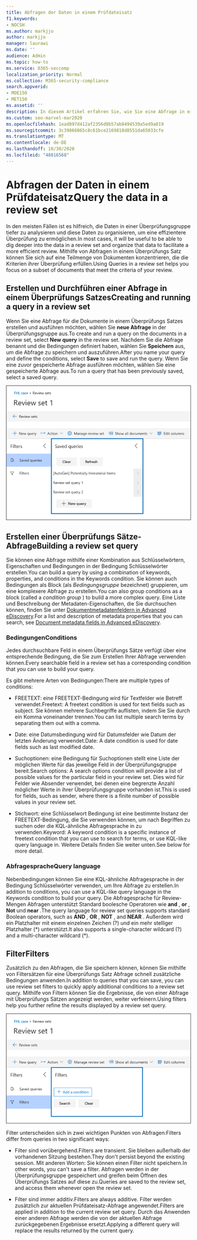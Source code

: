 ```yaml
---
title: Abfragen der Daten in einem Prüfdateisatz
f1.keywords:
- NOCSH
ms.author: markjjo
author: markjjo
manager: laurawi
ms.date: ''
audience: Admin
ms.topic: how-to
ms.service: O365-seccomp
localization_priority: Normal
ms.collection: M365-security-compliance
search.appverid:
- MOE150
- MET150
ms.assetid: ''
description: In diesem Artikel erfahren Sie, wie Sie eine Abfrage in einem Überprüfungspaket erstellen und ausführen, um Daten für eine effizientere Überprüfung in einem erweiterten eDiscovery-Fall zu organisieren.
ms.custom: seo-marvel-mar2020
ms.openlocfilehash: 1ead897d412af2356d8b57ab8494539a5ed9a019
ms.sourcegitcommit: 3c39866865c8c61bce2169818d8551da65033cfe
ms.translationtype: MT
ms.contentlocale: de-DE
ms.lasthandoff: 10/30/2020
ms.locfileid: "48816568"
---
```

# <a name="query-the-data-in-a-review-set"></a><span data-ttu-id="7d51e-103">Abfragen der Daten in einem Prüfdateisatz</span><span class="sxs-lookup"><span data-stu-id="7d51e-103">Query the data in a review set</span></span>

<span data-ttu-id="7d51e-104">In den meisten Fällen ist es hilfreich, die Daten in einer Überprüfungsgruppe tiefer zu analysieren und diese Daten zu organisieren, um eine effizientere Überprüfung zu ermöglichen.</span><span class="sxs-lookup"><span data-stu-id="7d51e-104">In most cases, it will be useful to be able to dig deeper into the data in a review set and organize that data to facilitate a more efficient review.</span></span> <span data-ttu-id="7d51e-105">Mithilfe von Abfragen in einem Überprüfungs Satz können Sie sich auf eine Teilmenge von Dokumenten konzentrieren, die die Kriterien ihrer Überprüfung erfüllen.</span><span class="sxs-lookup"><span data-stu-id="7d51e-105">Using Queries in a review set helps you focus on a subset of documents that meet the criteria of your review.</span></span>

## <a name="creating-and-running-a-query-in-a-review-set"></a><span data-ttu-id="7d51e-106">Erstellen und Durchführen einer Abfrage in einem Überprüfungs Satzes</span><span class="sxs-lookup"><span data-stu-id="7d51e-106">Creating and running a query in a review set</span></span>

<span data-ttu-id="7d51e-107">Wenn Sie eine Abfrage für die Dokumente in einem Überprüfungs Satzes erstellen und ausführen möchten, wählen Sie **neue Abfrage** in der Überprüfungsgruppe aus.</span><span class="sxs-lookup"><span data-stu-id="7d51e-107">To create and run a query on the documents in a review set, select **New query** in the review set.</span></span> <span data-ttu-id="7d51e-108">Nachdem Sie die Abfrage benannt und die Bedingungen definiert haben, wählen Sie **Speichern** aus, um die Abfrage zu speichern und auszuführen.</span><span class="sxs-lookup"><span data-stu-id="7d51e-108">After you name your query and define the conditions, select **Save** to save and run the query.</span></span> <span data-ttu-id="7d51e-109">Wenn Sie eine zuvor gespeicherte Abfrage ausführen möchten, wählen Sie eine gespeicherte Abfrage aus.</span><span class="sxs-lookup"><span data-stu-id="7d51e-109">To run a query that has been previously saved, select a saved query.</span></span>

![Überprüfen von Mengen Abfragen](../media/AeDReviewSetQueries.png)

## <a name="building-a-review-set-query"></a><span data-ttu-id="7d51e-111">Erstellen einer Überprüfungs Sätze-Abfrage</span><span class="sxs-lookup"><span data-stu-id="7d51e-111">Building a review set query</span></span>

<span data-ttu-id="7d51e-112">Sie können eine Abfrage mithilfe einer Kombination aus Schlüsselwörtern, Eigenschaften und Bedingungen in der Bedingung Schlüsselwörter erstellen.</span><span class="sxs-lookup"><span data-stu-id="7d51e-112">You can build a query by using a combination of keywords, properties, and conditions in the Keywords condition.</span></span> <span data-ttu-id="7d51e-113">Sie können auch Bedingungen als Block (als *Bedingungsgruppe* bezeichnet) gruppieren, um eine komplexere Abfrage zu erstellen.</span><span class="sxs-lookup"><span data-stu-id="7d51e-113">You can also group conditions as a block (called a *condition group* ) to build a more complex query.</span></span> <span data-ttu-id="7d51e-114">Eine Liste und Beschreibung der Metadaten-Eigenschaften, die Sie durchsuchen können, finden Sie unter [Dokumentmetadatenfeldern in Advanced eDiscovery](document-metadata-fields-in-Advanced-eDiscovery.md).</span><span class="sxs-lookup"><span data-stu-id="7d51e-114">For a list and description of metadata properties that you can search, see [Document metadata fields in Advanced eDiscovery](document-metadata-fields-in-Advanced-eDiscovery.md).</span></span>

### <a name="conditions"></a><span data-ttu-id="7d51e-115">Bedingungen</span><span class="sxs-lookup"><span data-stu-id="7d51e-115">Conditions</span></span>

<span data-ttu-id="7d51e-116">Jedes durchsuchbare Feld in einem Überprüfungs Sätze verfügt über eine entsprechende Bedingung, die Sie zum Erstellen Ihrer Abfrage verwenden können.</span><span class="sxs-lookup"><span data-stu-id="7d51e-116">Every searchable field in a review set has a corresponding condition that you can use to build your query.</span></span>

<span data-ttu-id="7d51e-117">Es gibt mehrere Arten von Bedingungen:</span><span class="sxs-lookup"><span data-stu-id="7d51e-117">There are multiple types of conditions:</span></span>

- <span data-ttu-id="7d51e-118">FREETEXT: eine FREETEXT-Bedingung wird für Textfelder wie Betreff verwendet.</span><span class="sxs-lookup"><span data-stu-id="7d51e-118">Freetext: A freetext condition is used for text fields such as subject.</span></span> <span data-ttu-id="7d51e-119">Sie können mehrere Suchbegriffe auflisten, indem Sie Sie durch ein Komma voneinander trennen.</span><span class="sxs-lookup"><span data-stu-id="7d51e-119">You can list multiple search terms by separating them out with a comma.</span></span>

- <span data-ttu-id="7d51e-120">Date: eine Datumsbedingung wird für Datumsfelder wie Datum der letzten Änderung verwendet.</span><span class="sxs-lookup"><span data-stu-id="7d51e-120">Date: A date condition is used for date fields such as last modified date.</span></span>

- <span data-ttu-id="7d51e-121">Suchoptionen: eine Bedingung für Suchoptionen stellt eine Liste der möglichen Werte für das jeweilige Feld in der Überprüfungsgruppe bereit.</span><span class="sxs-lookup"><span data-stu-id="7d51e-121">Search options: A search options condition will provide a list of possible values for the particular field in your review set.</span></span> <span data-ttu-id="7d51e-122">Dies wird für Felder wie Absender verwendet, bei denen eine begrenzte Anzahl möglicher Werte in ihrer Überprüfungsgruppe vorhanden ist.</span><span class="sxs-lookup"><span data-stu-id="7d51e-122">This is used for fields, such as sender, where there is a finite number of possible values in your review set.</span></span>

- <span data-ttu-id="7d51e-123">Stichwort: eine Schlüsselwort Bedingung ist eine bestimmte Instanz der FREETEXT-Bedingung, die Sie verwenden können, um nach Begriffen zu suchen oder die KQL-ähnliche Abfragesprache in zu verwenden.</span><span class="sxs-lookup"><span data-stu-id="7d51e-123">Keyword: A keyword condition is a specific instance of freetext condition that you can use to search for terms, or use KQL-like query language in.</span></span> <span data-ttu-id="7d51e-124">Weitere Details finden Sie weiter unten.</span><span class="sxs-lookup"><span data-stu-id="7d51e-124">See below for more detail.</span></span>

### <a name="query-language"></a><span data-ttu-id="7d51e-125">Abfragesprache</span><span class="sxs-lookup"><span data-stu-id="7d51e-125">Query language</span></span>

<span data-ttu-id="7d51e-126">Nebenbedingungen können Sie eine KQL-ähnliche Abfragesprache in der Bedingung Schlüsselwörter verwenden, um Ihre Abfrage zu erstellen.</span><span class="sxs-lookup"><span data-stu-id="7d51e-126">In addition to conditions, you can use a KQL-like query language in the Keywords condition to build your query.</span></span> <span data-ttu-id="7d51e-127">Die Abfragesprache für Review-Mengen Abfragen unterstützt Standard boolesche Operatoren wie **and** , **or** , **Not** und **near** .</span><span class="sxs-lookup"><span data-stu-id="7d51e-127">The query language for review set queries supports standard Boolean operators, such as **AND** , **OR** , **NOT** , and **NEAR** .</span></span> <span data-ttu-id="7d51e-128">Außerdem wird ein Platzhalter mit einem einzelnen Zeichen (?) und ein mehr stelliger Platzhalter (\*) unterstützt.</span><span class="sxs-lookup"><span data-stu-id="7d51e-128">It also supports a single-character wildcard (?) and a multi-character wildcard (\*).</span></span>

## <a name="filters"></a><span data-ttu-id="7d51e-129">Filter</span><span class="sxs-lookup"><span data-stu-id="7d51e-129">Filters</span></span>

<span data-ttu-id="7d51e-130">Zusätzlich zu den Abfragen, die Sie speichern können, können Sie mithilfe von Filtersätzen für eine Überprüfungs Satz Abfrage schnell zusätzliche Bedingungen anwenden.</span><span class="sxs-lookup"><span data-stu-id="7d51e-130">In addition to queries that you can save, you can use review set filters to quickly apply additional conditions to a review set query.</span></span> <span data-ttu-id="7d51e-131">Mithilfe von Filtern können Sie die Ergebnisse, die von einer Abfrage mit Überprüfungs Sätzen angezeigt werden, weiter verfeinern.</span><span class="sxs-lookup"><span data-stu-id="7d51e-131">Using filters help you further refine the results displayed by a review set query.</span></span>

![Überprüfen von Filtersätzen](../media/AeDReviewSetFilters.png)

<span data-ttu-id="7d51e-133">Filter unterscheiden sich in zwei wichtigen Punkten von Abfragen:</span><span class="sxs-lookup"><span data-stu-id="7d51e-133">Filters differ from queries in two significant ways:</span></span>

- <span data-ttu-id="7d51e-134">Filter sind vorübergehend.</span><span class="sxs-lookup"><span data-stu-id="7d51e-134">Filters are transient.</span></span> <span data-ttu-id="7d51e-135">Sie bleiben außerhalb der vorhandenen Sitzung bestehen.</span><span class="sxs-lookup"><span data-stu-id="7d51e-135">They don't persist beyond the existing session.</span></span> <span data-ttu-id="7d51e-136">Mit anderen Worten: Sie können einen Filter nicht speichern.</span><span class="sxs-lookup"><span data-stu-id="7d51e-136">In other words, you can't save a filter.</span></span> <span data-ttu-id="7d51e-137">Abfragen werden in der Überprüfungsgruppe gespeichert und greifen beim Öffnen des Überprüfungs Satzes auf diese zu.</span><span class="sxs-lookup"><span data-stu-id="7d51e-137">Queries are saved to the review set, and access them whenever open the review set.</span></span>

- <span data-ttu-id="7d51e-138">Filter sind immer additiv.</span><span class="sxs-lookup"><span data-stu-id="7d51e-138">Filters are always additive.</span></span> <span data-ttu-id="7d51e-139">Filter werden zusätzlich zur aktuellen Prüfdateisatz-Abfrage angewendet.</span><span class="sxs-lookup"><span data-stu-id="7d51e-139">Filters are applied in addition to the current review set query.</span></span> <span data-ttu-id="7d51e-140">Durch das Anwenden einer anderen Abfrage werden die von der aktuellen Abfrage zurückgegebenen Ergebnisse ersetzt.</span><span class="sxs-lookup"><span data-stu-id="7d51e-140">Applying a different query will replace the results returned by the current query.</span></span>
